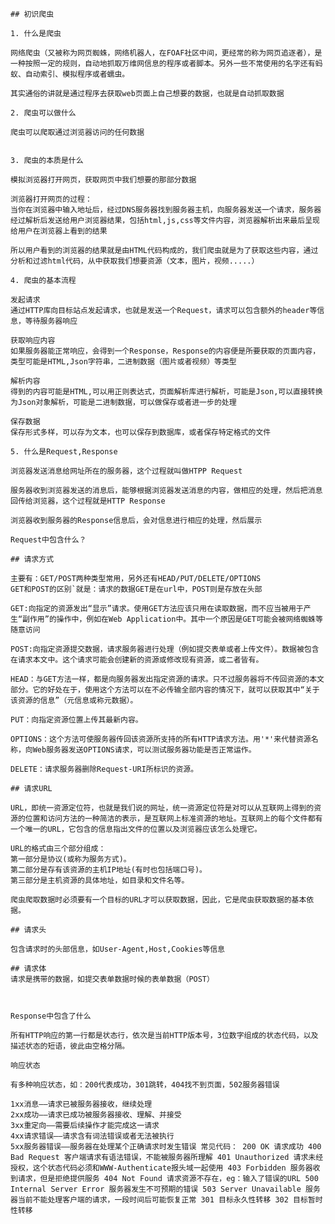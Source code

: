 <link href="./index.css" rel="stylesheet"></link>

    ## 初识爬虫

    1. 什么是爬虫

    网络爬虫（又被称为网页蜘蛛，网络机器人，在FOAF社区中间，更经常的称为网页追逐者），是一种按照一定的规则，自动地抓取万维网信息的程序或者脚本。另外一些不常使用的名字还有蚂蚁、自动索引、模拟程序或者蠕虫。

    其实通俗的讲就是通过程序去获取web页面上自己想要的数据，也就是自动抓取数据

    2. 爬虫可以做什么

    爬虫可以爬取通过浏览器访问的任何数据


    3. 爬虫的本质是什么

    模拟浏览器打开网页，获取网页中我们想要的那部分数据

    浏览器打开网页的过程：
    当你在浏览器中输入地址后，经过DNS服务器找到服务器主机，向服务器发送一个请求，服务器经过解析后发送给用户浏览器结果，包括html,js,css等文件内容，浏览器解析出来最后呈现给用户在浏览器上看到的结果

    所以用户看到的浏览器的结果就是由HTML代码构成的，我们爬虫就是为了获取这些内容，通过分析和过滤html代码，从中获取我们想要资源（文本，图片，视频.....）

    4. 爬虫的基本流程

    发起请求
    通过HTTP库向目标站点发起请求，也就是发送一个Request，请求可以包含额外的header等信息，等待服务器响应

    获取响应内容
    如果服务器能正常响应，会得到一个Response，Response的内容便是所要获取的页面内容，类型可能是HTML,Json字符串，二进制数据（图片或者视频）等类型

    解析内容
    得到的内容可能是HTML,可以用正则表达式，页面解析库进行解析，可能是Json,可以直接转换为Json对象解析，可能是二进制数据，可以做保存或者进一步的处理

    保存数据
    保存形式多样，可以存为文本，也可以保存到数据库，或者保存特定格式的文件

    5. 什么是Request,Response

    浏览器发送消息给网址所在的服务器，这个过程就叫做HTPP Request

    服务器收到浏览器发送的消息后，能够根据浏览器发送消息的内容，做相应的处理，然后把消息回传给浏览器，这个过程就是HTTP Response

    浏览器收到服务器的Response信息后，会对信息进行相应的处理，然后展示

    Request中包含什么？

    ## 请求方式

    主要有：GET/POST两种类型常用，另外还有HEAD/PUT/DELETE/OPTIONS
    GET和POST的区别`就是：请求的数据GET是在url中，POST则是存放在头部

    GET:向指定的资源发出“显示”请求。使用GET方法应该只用在读取数据，而不应当被用于产生“副作用”的操作中，例如在Web Application中。其中一个原因是GET可能会被网络蜘蛛等随意访问

    POST:向指定资源提交数据，请求服务器进行处理（例如提交表单或者上传文件）。数据被包含在请求本文中。这个请求可能会创建新的资源或修改现有资源，或二者皆有。

    HEAD：与GET方法一样，都是向服务器发出指定资源的请求。只不过服务器将不传回资源的本文部分。它的好处在于，使用这个方法可以在不必传输全部内容的情况下，就可以获取其中“关于该资源的信息”（元信息或称元数据）。

    PUT：向指定资源位置上传其最新内容。

    OPTIONS：这个方法可使服务器传回该资源所支持的所有HTTP请求方法。用'*'来代替资源名称，向Web服务器发送OPTIONS请求，可以测试服务器功能是否正常运作。

    DELETE：请求服务器删除Request-URI所标识的资源。

    ## 请求URL

    URL，即统一资源定位符，也就是我们说的网址，统一资源定位符是对可以从互联网上得到的资源的位置和访问方法的一种简洁的表示，是互联网上标准资源的地址。互联网上的每个文件都有一个唯一的URL，它包含的信息指出文件的位置以及浏览器应该怎么处理它。

    URL的格式由三个部分组成：
    第一部分是协议(或称为服务方式)。
    第二部分是存有该资源的主机IP地址(有时也包括端口号)。
    第三部分是主机资源的具体地址，如目录和文件名等。

    爬虫爬取数据时必须要有一个目标的URL才可以获取数据，因此，它是爬虫获取数据的基本依据。

    ## 请求头

    包含请求时的头部信息，如User-Agent,Host,Cookies等信息

    ## 请求体
    请求是携带的数据，如提交表单数据时候的表单数据（POST）

    
    
    Response中包含了什么

    所有HTTP响应的第一行都是状态行，依次是当前HTTP版本号，3位数字组成的状态代码，以及描述状态的短语，彼此由空格分隔。

    响应状态

    有多种响应状态，如：200代表成功，301跳转，404找不到页面，502服务器错误

    1xx消息——请求已被服务器接收，继续处理
    2xx成功——请求已成功被服务器接收、理解、并接受
    3xx重定向——需要后续操作才能完成这一请求
    4xx请求错误——请求含有词法错误或者无法被执行
    5xx服务器错误——服务器在处理某个正确请求时发生错误 常见代码： 200 OK 请求成功 400 Bad Request 客户端请求有语法错误，不能被服务器所理解 401 Unauthorized 请求未经授权，这个状态代码必须和WWW-Authenticate报头域一起使用 403 Forbidden 服务器收到请求，但是拒绝提供服务 404 Not Found 请求资源不存在，eg：输入了错误的URL 500 Internal Server Error 服务器发生不可预期的错误 503 Server Unavailable 服务器当前不能处理客户端的请求，一段时间后可能恢复正常 301 目标永久性转移 302 目标暂时性转移